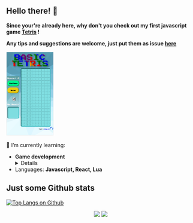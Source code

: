 ## Hello there! 👋
**Since your're already here, why don't you check out my first javascript game [Tetris](https://mtc-20.github.io/Tetris_js/) !**

**Any tips and suggestions are welcome, just put them as issue [here](https://github.com/mtc-20/Tetris_js/issues/new)**


<a href="https://mtc-20.github.io/Tetris_js/"><img src="https://github.com/mtc-20/Tetris_js/blob/master/images/screenMobile.png" height=224></a>



🌱 I’m currently learning: 
- **Game development** <details>
  - **GD50 from [edx](https://courses.edx.org/courses/course-v1:HarvardX+CS50G+Games/course/)**
- Languages: **Javascript, React, Lua**
<!--- Machine Learning from [Coursera]() -->

<!--💬 Ask me about **Python, ROS, OpenCV**-->

<!-- 👯 I’m looking to collaborate on
- Augmented Reality projects
-  -->

## Just some Github stats
[![Top Langs on Github](https://github-readme-stats.vercel.app/api/top-langs/?username=mtc-20)](https://github.com/mtc-20/github-readme-stats)


<p align="center">
<a href="https://www.linkedin.com/in/mamen-thomas-chembakasseril/"><img src="https://img.shields.io/badge/-Mamen-informational?style=for-the-badge&logo=linkedin" height=25></a>
<a href="https://github.com/mtc-20"><img src="https://img.shields.io/badge/%20-mtc--20-black?style=for-the-badge&logo=github" height=25></a>
</p>

<!--
**mtc-20/mtc-20** is a ✨ _special_ ✨ repository because its `README.md` (this file) appears on your GitHub profile.

Here are some ideas to get you started:

- 🔭 I’m currently working on ...
- 🌱 I’m currently learning ...
- 👯 I’m looking to collaborate on ...
- 🤔 I’m looking for help with ...
- 💬 Ask me about ...
- 📫 How to reach me: ...
- 😄 Pronouns: ...
- ⚡ Fun fact: ...
-->
